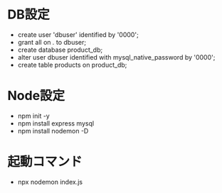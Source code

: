 # DB設定
- create user 'dbuser' identified by '0000';
- grant all on *.* to dbuser;
- create database product_db;
- alter user dbuser identified with mysql_native_password by '0000';
- create table products on product_db;

# Node設定
- npm init -y
- npm install express mysql
- npm install nodemon -D

# 起動コマンド
- npx nodemon index.js